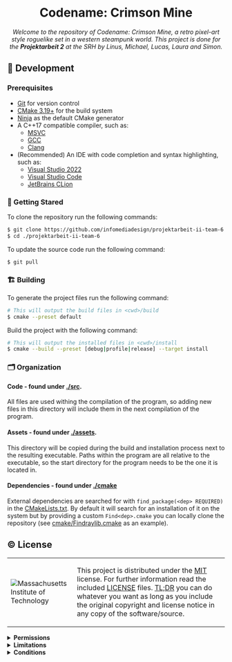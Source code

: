 <div align="center">

# Codename: Crimson Mine

*Welcome to the repository of Codename: Crimson Mine, a retro pixel-art style roguelike set in a western steampunk world.*
*This project is done for the **Projektarbeit 2** at the SRH by Linus, Michael, Lucas, Laura and Simon.*
</div>

## :toolbox: Development

### Prerequisites

- [Git](https://git-scm.com/download) for version control
- [CMake 3.19+](https://cmake.org/download) for the build system
- [Ninja](https://ninja-build.org) as the default CMake generator
- A C++17 compatible compiler, such as:
	- [MSVC](https://visualstudio.microsoft.com)
	- [GCC](https://gcc.gnu.org)
	- [Clang](https://clang.llvm.org)
- (Recommended) An IDE with code completion and syntax highlighting, such as:
	- [Visual Studio 2022](https://visualstudio.microsoft.com/vs)
	- [Visual Studio Code](https://code.visualstudio.com)
	- [JetBrains CLion](https://www.jetbrains.com/clion)

### :rocket: Getting Stared

To clone the repository run the following commands:

```sh
$ git clone https://github.com/infomediadesign/projektarbeit-ii-team-6
$ cd ./projektarbeit-ii-team-6
```

To update the source code run the following command:

```sh
$ git pull
```

### :building_construction: Building

To generate the project files run the following command:

```sh
# This will output the build files in <cwd>/build
$ cmake --preset default
```

Build the project with the following command:

```sh
# This will output the installed files in <cwd>/install
$ cmake --build --preset [debug|profile|release] --target install
```

### :card_index_dividers: Organization

#### **Code** - found under [./src](src).

All files are used withing the compilation of the program, so adding new files in this directory will include them in
the next compilation of the program.

#### **Assets** - found under [./assets](assets).

This directory will be copied during the build and installation process next to the resulting executable.
Paths within the program are all relative to the executable, so the start directory for the program needs to be the one
it is located in.

#### **Dependencies** - found under [./cmake](cmake)

External dependencies are searched for with `find_package(<dep> REQUIRED)` in the [CMakeLists.txt](CMakeLists.txt).
By default it will search for an installation of it on the system but by providing a custom `Find<dep>.cmake` you can
locally clone the repository (see [cmake/Findraylib.cmake](cmake/Findraylib.cmake) as an example).

## :copyright: License

<table>
<tr>
<td>

![Massachusetts Institute of Technology](https://upload.wikimedia.org/wikipedia/commons/0/0c/MIT_logo.svg)
</td>
<td>

This project is distributed under the [MIT](https://opensource.org/licenses/MIT) license. For further information read
the included [LICENSE](LICENSE) files. [TL;DR](https://www.tldrlegal.com/l/mit) you can do whatever you want as long
as you include the original copyright and license notice in any copy of the software/source.
</td>
</tr>
</table>

<details>
<summary><b>Permissions</b></summary>
<blockquote>

<details>
<summary><em>Commercial Use</em></summary>
<blockquote>
The licensed material and derivatives may be used for commercial purposes.
</blockquote>
</details>

<details>
<summary><em>Modification</em></summary>
<blockquote>
The licensed material may be modified.
</blockquote>
</details>

<details>
<summary><em>Distribution</em></summary>
<blockquote>
The licensed material may be distributed.
</blockquote>
</details>

<details>
<summary><em>Private use</em></summary>
<blockquote>
The licensed material may be used and modified in private.
</blockquote>
</details>

</blockquote>
</details>

<details>
<summary><b>Limitations</b></summary>
<blockquote>

<details>
<summary><em>Liability</em></summary>
<blockquote>
This license includes a limitation of liability.
</blockquote>
</details>

<details>
<summary><em>Warranty</em></summary>
<blockquote>
This license explicitly states that it does NOT provide any warranty.
</blockquote>
</details>

</blockquote>
</details>

<details>
<summary><b>Conditions</b></summary>
<blockquote>

<details>
<summary><em>License and copyright notice</em></summary>
<blockquote>
A copy of the license and copyright notice must be included with the licensed material.
</blockquote>
</details>

</blockquote>
</details>
